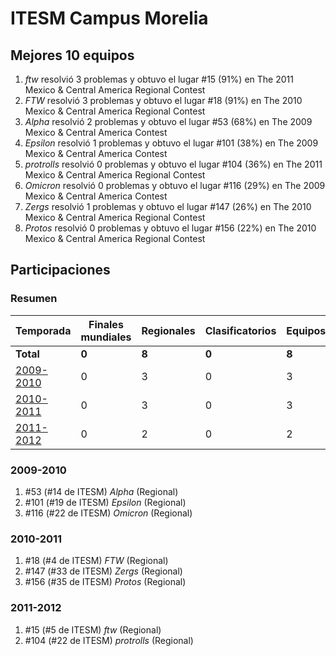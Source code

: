 ---
---

# ITESM Campus Morelia

## Mejores 10 equipos

1. _ftw_ resolvió 3 problemas y obtuvo el lugar #15 (91%) en The 2011 Mexico & Central America Regional Contest
1. _FTW_ resolvió 3 problemas y obtuvo el lugar #18 (91%) en The 2010 Mexico & Central America Regional Contest
1. _Alpha_ resolvió 2 problemas y obtuvo el lugar #53 (68%) en The 2009 Mexico & Central America Contest
1. _Epsilon_ resolvió 1 problemas y obtuvo el lugar #101 (38%) en The 2009 Mexico & Central America Contest
1. _protrolls_ resolvió 0 problemas y obtuvo el lugar #104 (36%) en The 2011 Mexico & Central America Regional Contest
1. _Omicron_ resolvió 0 problemas y obtuvo el lugar #116 (29%) en The 2009 Mexico & Central America Contest
1. _Zergs_ resolvió 1 problemas y obtuvo el lugar #147 (26%) en The 2010 Mexico & Central America Regional Contest
1. _Protos_ resolvió 0 problemas y obtuvo el lugar #156 (22%) en The 2010 Mexico & Central America Regional Contest

## Participaciones

### Resumen

| Temporada | Finales mundiales | Regionales | Clasificatorios | Equipos |
| --- | --- | --- | --- | --- |
| **Total** | **0** | **8** | **0** | **8** |
| [2009-2010](#2009-2010) | 0 | 3 | 0 | 3 |
| [2010-2011](#2010-2011) | 0 | 3 | 0 | 3 |
| [2011-2012](#2011-2012) | 0 | 2 | 0 | 2 |

### 2009-2010

1. #53 (#14 de ITESM) _Alpha_ (Regional)
1. #101 (#19 de ITESM) _Epsilon_ (Regional)
1. #116 (#22 de ITESM) _Omicron_ (Regional)

### 2010-2011

1. #18 (#4 de ITESM) _FTW_ (Regional)
1. #147 (#33 de ITESM) _Zergs_ (Regional)
1. #156 (#35 de ITESM) _Protos_ (Regional)

### 2011-2012

1. #15 (#5 de ITESM) _ftw_ (Regional)
1. #104 (#22 de ITESM) _protrolls_ (Regional)



